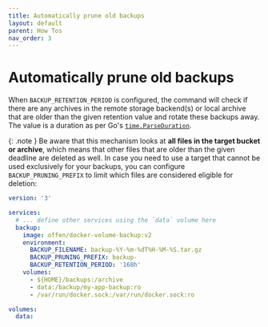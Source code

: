 ```yaml
---
title: Automatically prune old backups
layout: default
parent: How Tos
nav_order: 3
---
```


# Automatically prune old backups

When `BACKUP_RETENTION_PERIOD` is configured, the command will check if there are any archives in the remote storage backend(s) or local archive that are older than the given retention value and rotate these backups away.
The value is a duration as per Go's [`time.ParseDuration`][duration].

{: .note }
Be aware that this mechanism looks at __all files in the target bucket or archive__, which means that other files that are older than the given deadline are deleted as well.
In case you need to use a target that cannot be used exclusively for your backups, you can configure `BACKUP_PRUNING_PREFIX` to limit which files are considered eligible for deletion:

```yml
version: '3'

services:
  # ... define other services using the `data` volume here
  backup:
    image: offen/docker-volume-backup:v2
    environment:
      BACKUP_FILENAME: backup-%Y-%m-%dT%H-%M-%S.tar.gz
      BACKUP_PRUNING_PREFIX: backup-
      BACKUP_RETENTION_PERIOD: '168h'
    volumes:
      - ${HOME}/backups:/archive
      - data:/backup/my-app-backup:ro
      - /var/run/docker.sock:/var/run/docker.sock:ro

volumes:
  data:
```

[duration]: https://pkg.go.dev/time#ParseDuration
